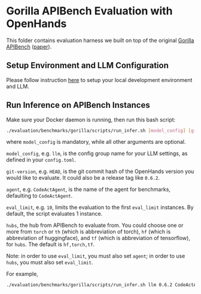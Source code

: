 # Gorilla APIBench Evaluation with OpenHands

This folder contains evaluation harness we built on top of the original [Gorilla APIBench](https://github.com/ShishirPatil/gorilla) ([paper](https://arxiv.org/pdf/2305.15334)).

## Setup Environment and LLM Configuration

Please follow instruction [here](../README.md#setup) to setup your local development environment and LLM.

## Run Inference on APIBench Instances

Make sure your Docker daemon is running, then run this bash script:

```bash
./evaluation/benchmarks/gorilla/scripts/run_infer.sh [model_config] [git-version] [agent] [eval_limit] [hubs]
```

where `model_config` is mandatory, while all other arguments are optional.

`model_config`, e.g. `llm`, is the config group name for your
LLM settings, as defined in your `config.toml`.

`git-version`, e.g. `HEAD`, is the git commit hash of the OpenHands version you would
like to evaluate. It could also be a release tag like `0.6.2`.

`agent`, e.g. `CodeActAgent`, is the name of the agent for benchmarks, defaulting
to `CodeActAgent`.

`eval_limit`, e.g. `10`, limits the evaluation to the first `eval_limit` instances.
By default, the script evaluates 1 instance.

`hubs`, the hub from APIBench to evaluate from. You could choose one or more from `torch` or `th` (which is abbreviation of torch), `hf` (which is abbreviation of huggingface), and `tf` (which is abbreviation of tensorflow),  for `hubs`. The default is `hf,torch,tf`.

Note: in order to use `eval_limit`, you must also set `agent`; in order to use `hubs`, you must also set `eval_limit`.

For example,

```bash
./evaluation/benchmarks/gorilla/scripts/run_infer.sh llm 0.6.2 CodeActAgent 10 th
```
